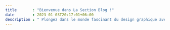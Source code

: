 ```yaml
---
title       : "Bienvenue dans La Section Blog !"
date        : 2023-01-03T20:17:01+06:00
description : " Plongez dans le monde fascinant du design graphique avec la section blog, spécialement conçue pour les passionnés et les professionnels du domaine. Ici, vous découvrirez les derniers articles qui couvrent tout, des tendances émergentes aux innovations technologiques, en passant par des analyses approfondies et des conseils d'experts. Que vous soyez à la recherche d'inspiration, de nouvelles techniques ou de perspectives sur l'évolution du design graphique, notre blog est la ressource parfaite pour rester informé et inspiré. Rejoignez-nous dans cette exploration continue du design graphique, où créativité et connaissance se rencontrent pour façonner l'avenir de la communication visuelle."
---
```


